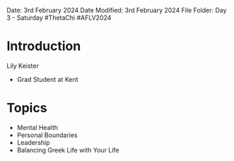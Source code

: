 Date: 3rd February 2024
Date Modified: 3rd February 2024
File Folder: Day 3 - Saturday
#ThetaChi #AFLV2024


# Introduction

Lily Keister
- Grad Student at Kent
# Topics

- Mental Health
- Personal Boundaries
- Leadership
- Balancing Greek Life with Your Life

# 
